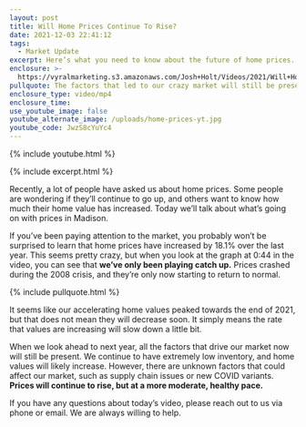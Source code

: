 ```yaml
---
layout: post
title: Will Home Prices Continue To Rise?
date: 2021-12-03 22:41:12
tags:
  - Market Update
excerpt: Here’s what you need to know about the future of home prices.
enclosure: >-
  https://vyralmarketing.s3.amazonaws.com/Josh+Holt/Videos/2021/Will+Home+Prices+Continue+To+Rise_.mp4
pullquote: The factors that led to our crazy market will still be present in 2022.
enclosure_type: video/mp4
enclosure_time:
use_youtube_image: false
youtube_alternate_image: /uploads/home-prices-yt.jpg
youtube_code: JwzS8cYuYc4
---
```

{% include youtube.html %}

{% include excerpt.html %}

Recently, a lot of people have asked us about home prices. Some people are wondering if they’ll continue to go up, and others want to know how much their home value has increased. Today we’ll talk about what’s going on with prices in Madison.&nbsp;

If you’ve been paying attention to the market, you probably won’t be surprised to learn that home prices have increased by 18.1% over the last year. This seems pretty crazy, but when you look at the graph at 0:44 in the video, you can see that **we’ve only been playing catch up.** Prices crashed during the 2008 crisis, and they’re only now starting to return to normal.&nbsp;

{% include pullquote.html %}

It seems like our accelerating home values peaked towards the end of 2021, but that does not mean they will decrease soon. It simply means the rate that values are increasing will slow down a little bit.&nbsp;

When we look ahead to next year, all the factors that drive our market now will still be present. We continue to have extremely low inventory, and home values will likely increase. However, there are unknown factors that could affect our market, such as supply chain issues or new COVID variants. **Prices will continue to rise, but at a more moderate, healthy pace.&nbsp;**

If you have any questions about today’s video, please reach out to us via phone or email. We are always willing to help.
